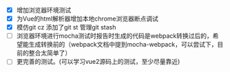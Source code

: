 - [x] 增加浏览器环境测试
- [x] 为Vue的html解析器增加本地chrome浏览器断点调试
- [x] 模仿git cz 添加了git st 管理git stash
- [ ] 浏览器环境进行mocha测试时报告时生成的代码是webpack转换过后的，希望能生成转换前的（webpack文档中提到mocha-webpack，可以尝试下，目前的整合太简单了）
- [ ] 更完善的测试。(可以学习vue2源码上的测试，至少尽量靠近)